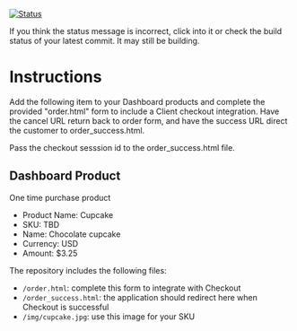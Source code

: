[![Status](https://img.shields.io/badge/status-BUILDING%20COMMIT:%2048e4ae3382a641474bfa68a5d68e205f51e4515c-yellow.svg)](https://github.com/crowdbotics-challenges/bakery_scaffold_Bm1hib9g7I7erIVW/commit/48e4ae3382a641474bfa68a5d68e205f51e4515c)


If you think the status message is incorrect, click into it or check the build status of your latest commit. It may still be building.

# Instructions 

Add the following item to your Dashboard products and complete the provided "order.html" form to include a Client checkout integration. Have the cancel URL return back to order form, and have the success URL direct the customer to order_success.html. 

Pass the checkout sesssion id to the order_success.html file.

## Dashboard Product
One time purchase product
* Product Name: Cupcake
* SKU: TBD
* Name: Chocolate cupcake
* Currency: USD
* Amount: $3.25

The repository includes the following files:
* `/order.html`: complete this form to integrate with Checkout
* `/order_success.html`: the application should redirect here when Checkout is successful
* `/img/cupcake.jpg`: use this image for your SKU
